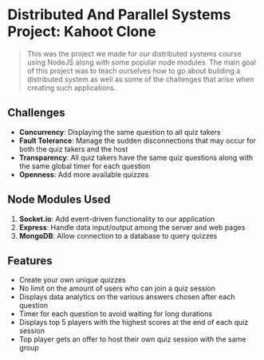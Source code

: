 # Distributed And Parallel Systems Project: Kahoot Clone
> This was the project we made for our distributed systems course using NodeJS along with some popular node modules. The main goal of this project was to teach ourselves how to go about building a distributed system as well as some of the challenges that arise when creating such applications.

## Challenges
* **Concurrency**: Displaying the same question to all quiz takers
* **Fault Tolerance**: Manage the sudden disconnections that may occur for both the quiz takers and the host
* **Transparency**: All quiz takers have the same quiz questions along with the same global timer for each question
* **Openness**: Add more available quizzes

## Node Modules Used
1. **Socket.io**: Add event-driven functionality to our application
1. **Express**: Handle data input/output among the server and web pages
1. **MongoDB**: Allow connection to a database to query quizzes

## Features
* Create your own unique quizzes
* No limit on the amount of users who can join a quiz session
* Displays data analytics on the various answers chosen after each question
* Timer for each question to avoid waiting for long durations
* Displays top 5 players with the highest scores at the end of each quiz session
* Top player gets an offer to host their own quiz session with the same group
